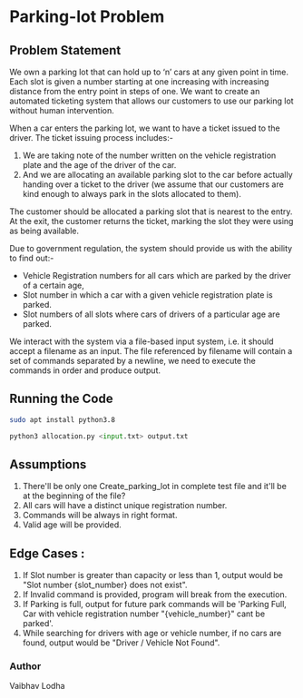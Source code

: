# Parking-lot Problem

## Problem Statement

We own a parking lot that can hold up to ‘n’ cars at any given point in time. Each slot is given a number starting at one increasing with increasing distance from the entry point in steps of one. We want to create an automated ticketing system that allows our customers to use our parking lot without human intervention.

When a car enters the parking lot, we want to have a ticket issued to the driver. The ticket issuing process includes:-

1. We are taking note of the number written on the vehicle registration plate and the age of the driver of the car.
2. And we are allocating an available parking slot to the car before actually handing over a ticket to the driver (we assume that our customers are kind enough to always park in the slots allocated to them).

The customer should be allocated a parking slot that is nearest to the entry. At the exit, the customer returns the ticket, marking the slot they were using as being available.

Due to government regulation, the system should provide us with the ability to find out:-

- Vehicle Registration numbers for all cars which are parked by the driver of a certain age,
- Slot number in which a car with a given vehicle registration plate is parked.
- Slot numbers of all slots where cars of drivers of a particular age are parked.

We interact with the system via a file-based input system, i.e. it should accept a filename as an input. The file referenced by filename will contain a set of commands separated by a newline, we need to execute the commands in order and produce output.

## Running the Code

```bash
sudo apt install python3.8
```

```python
python3 allocation.py <input.txt> output.txt
```

## Assumptions

1. There'll be only one Create_parking_lot in complete test file and it'll be at the beginning of the file?
2. All cars will have a distinct unique registration number.
3. Commands will be always in right format.
4. Valid age will be provided.

## Edge Cases :

1. If Slot number is greater than capacity or less than 1, output would be "Slot number {slot_number} does not exist".
2. If Invalid command is provided, program will break from the execution.
3. If Parking is full, output for future park commands will be 'Parking Full, Car with vehicle registration number "{vehicle_number}" cant be parked'.
4. While searching for drivers with age or vehicle number, if no cars are found, output would be "Driver / Vehicle Not Found".

### Author

Vaibhav Lodha
